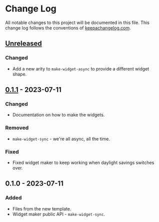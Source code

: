 # Change Log
All notable changes to this project will be documented in this file. This change log follows the conventions of [keepachangelog.com](http://keepachangelog.com/).

## [Unreleased]
### Changed
- Add a new arity to `make-widget-async` to provide a different widget shape.

## [0.1.1] - 2023-07-11
### Changed
- Documentation on how to make the widgets.

### Removed
- `make-widget-sync` - we're all async, all the time.

### Fixed
- Fixed widget maker to keep working when daylight savings switches over.

## 0.1.0 - 2023-07-11
### Added
- Files from the new template.
- Widget maker public API - `make-widget-sync`.

[Unreleased]: https://github.com/your-name/kyros-endpoint/compare/0.1.1...HEAD
[0.1.1]: https://github.com/your-name/kyros-endpoint/compare/0.1.0...0.1.1
